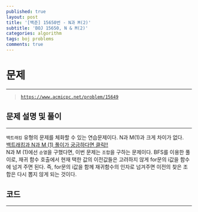 ```yaml
---
published: true
layout: post
title: '[백준] 15650번 - N과 M(2)'
subtitle: 'BOJ 15650, N & M(2)'
categories: algorithm
tags: boj problems
comments: true
---
```

# **문제**
---
> [`https://www.acmicpc.net/problem/15649`](https://www.acmicpc.net/problem/15649)

## **문제 설명 및 풀이**
---
`백트래킹` 유형의 문제를 체화할 수 있는 연습문제이다. N과 M(1)과 크게 차이가 없다.  
[백트래킹과 N과 M (1) 풀이가 궁금하다면 클릭!!](https://sundongkim-dev.github.io/algorithm/2021/01/03/algorithm-BOJ-N&M/)  
N과 M (1)에선 `순열`을 구했다면, 이번 문제는 `조합`을 구하는 문제이다. BFS를 이용한 풀이로, 재귀 함수 호출에서 현재 택한 값의 이전값들은 고려하지 않게 for문의 i값을 함수에 넘겨 주면 된다. 즉, for문의 i값을 함께 재귀함수의 인자로 넘겨주면 이전의 찾은 조합은 다시 뽑지 않게 되는 것이다.

## **코드**
---
<script src="https://gist.github.com/sundongkim-dev/47466087e72bcb4650f54625fb47da95.js"></script>
